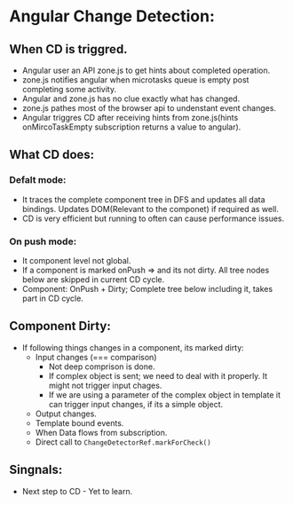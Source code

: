 # Angular Change Detection:

## When CD is triggred.
* Angular user an API zone.js to get hints about completed operation.
* zone.js notifies angular when microtasks queue is empty post completing some activity.
* Angular and zone.js has no clue exactly what has changed. 
* zone.js pathes most of the browser api to undenstant event changes.
* Angular triggres CD after receiving hints from zone.js(hints onMircoTaskEmpty subscription returns a value to angular).

## What CD does:
### Defalt mode:
* It traces the complete component tree in DFS and updates all data bindings. Updates DOM(Relevant to the componet) if required as well.
* CD is very efficient but running to often can cause performance issues.

### On push mode:
* It component level not global.
* If a component is marked onPush => and its not dirty. All tree nodes below are skipped in current CD cycle.
* Component: OnPush + Dirty; Complete tree below including it, takes part in CD cycle.

## Component Dirty:
* If following things changes in a component, its marked dirty:
   * Input changes (=== comparison)
      * Not deep comprison is done.
      * If complex object is sent; we need to deal with it properly. It might not trigger input chages.
      * If we are using a parameter of the complex object in template it can trigger input changes, if its a simple object.
   * Output changes.
   * Template bound events.
   * When Data flows from subscription.
   * Direct call to `ChangeDetectorRef.markForCheck()`

## Singnals:
* Next step to CD - Yet to learn.